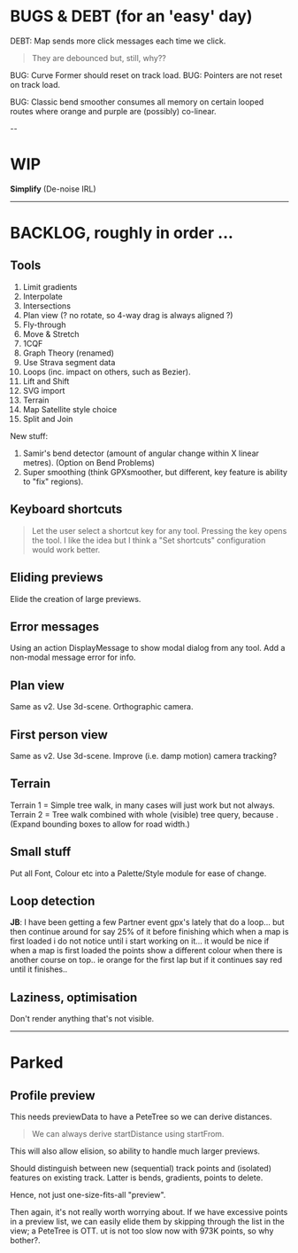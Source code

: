 
# BUGS & DEBT (for an 'easy' day)

DEBT: Map sends more click messages each time we click. 
> They are debounced but, still, why??

BUG: Curve Former should reset on track load.
BUG: Pointers are not reset on track load.

BUG: Classic bend smoother consumes all memory on certain looped routes where
     orange and purple are (possibly) co-linear.

--

# WIP

**Simplify** (De-noise IRL)

---

# BACKLOG, roughly in order ...

## Tools

1. Limit gradients
2. Interpolate
3. Intersections
4. Plan view (? no rotate, so 4-way drag is always aligned ?)
5. Fly-through
6. Move & Stretch
7. 1CQF
8. Graph Theory (renamed)
9. Use Strava segment data
10. Loops (inc. impact on others, such as Bezier).
11. Lift and Shift
12. SVG import
13. Terrain
14. Map Satellite style choice
15. Split and Join

New stuff:
1. Samir's bend detector (amount of angular change within X linear metres). (Option on Bend Problems)
2. Super smoothing  (think GPXsmoother, but different, key feature is ability to "fix" regions).

## Keyboard shortcuts

> Let the user select a shortcut key for any tool.
> Pressing the key opens the tool.
> I like the idea but I think a "Set shortcuts" configuration would work better.

## Eliding previews

Elide the creation of large previews.

## Error messages

Using an action DisplayMessage to show modal dialog from any tool. 
Add a non-modal message error for info.

## Plan view

Same as v2. Use 3d-scene. Orthographic camera.

## First person view

Same as v2. Use 3d-scene. Improve (i.e. damp motion) camera tracking?

## Terrain

Terrain 1 = Simple tree walk, in many cases will just work but not always.
Terrain 2 = Tree walk combined with whole (visible) tree query, because <track loops>.
(Expand bounding boxes to allow for road width.)

## Small stuff

Put all Font, Colour etc into a Palette/Style module for ease of change.

## Loop detection

**JB**: I have been getting a few Partner event gpx's lately that do a loop... but then continue around for say 25% of it before finishing which when a map is first loaded i do not notice until i start working on it... it would be nice if when a map is first loaded the points show a different colour when there is another course on top.. ie orange for the first lap but if it continues say red until it finishes..

## Laziness, optimisation

Don't render anything that's not visible.

---

# Parked

## Profile preview

This needs previewData to have a PeteTree so we can derive distances.
> We can always derive startDistance using startFrom.

This will also allow elision, so ability to handle much larger previews.

Should distinguish between new (sequential) track points and (isolated) features
on existing track. Latter is bends, gradients, points to delete.

Hence, not just one-size-fits-all "preview".

Then again, it's not really worth worrying about. If we have excessive points
in a preview list, we can easily elide them by skipping through the list in the
view; a PeteTree is OTT.
ut is not too slow now with 973K points, so why bother?.
